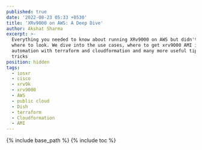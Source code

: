 ```yaml
---
published: true
date: '2022-08-23 05:33 +0530'
title: 'XRv9000 on AWS: A Deep Dive'
author: Akshat Sharma
excerpt: >-
  Everything you needed to know about running XRv9000 on AWS but didn't know
  where to look. We dive into the use cases, where to get xrv9000 AMI images,
  automation with terraform and cloudformation and many more useful tips and
  tricks
position: hidden
tags:
  - iosxr
  - cisco
  - xrv9k
  - xrv9000
  - AWS
  - public cloud
  - Dish
  - terraform
  - Cloudformation
  - AMI
---
```



{% include base_path %}
{% include toc %}